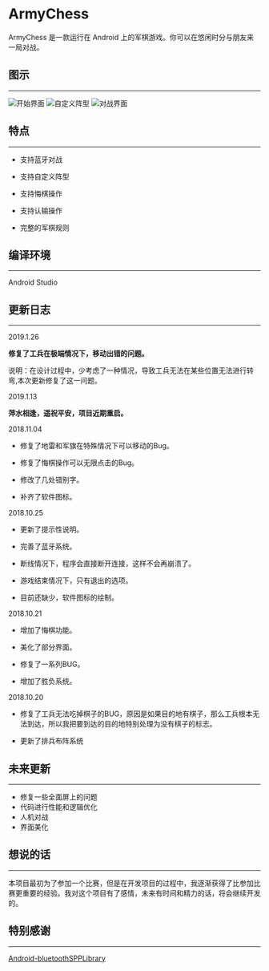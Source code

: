 # ArmyChess
ArmyChess 是一款运行在 Android 上的军棋游戏。你可以在悠闲时分与朋友来一局对战。

## 图示
---
![开始界面](https://images.gitee.com/uploads/images/2019/0127/224942_f72476f5_1760493.png "Screenshot_2019-01-27-22-21-09-045_com.example.ar.png")
![自定义阵型](https://images.gitee.com/uploads/images/2019/0127/224807_f29bddb5_1760493.png "Screenshot_2019-01-27-22-21-54-317_com.example.ar.png")
![对战界面](https://images.gitee.com/uploads/images/2019/0127/224951_e0966932_1760493.png "Screenshot_2019-01-27-22-21-42-040_com.example.ar.png")
## 特点
***
 * 支持蓝牙对战
 * 支持自定义阵型

 * 支持悔棋操作

 * 支持认输操作

 * 完整的军棋规则

## 编译环境
---
Android Studio

## 更新日志
---
2019.1.26

 **修复了工兵在极端情况下，移动出错的问题。** 

 说明：在设计过程中，少考虑了一种情况，导致工兵无法在某些位置无法进行转弯,本次更新修复了这一问题。

2019.1.13

**萍水相逢，遥祝平安，项目近期重启。**

2018.11.04


- 修复了地雷和军旗在特殊情况下可以移动的Bug。

- 修复了悔棋操作可以无限点击的Bug。

- 修改了几处错别字。

- 补齐了软件图标。

2018.10.25

- 更新了提示性说明。

- 完善了蓝牙系统。

- 断线情况下，程序会直接断开连接，这样不会再崩溃了。

- 游戏结束情况下，只有退出的选项。

- 目前还缺少，软件图标的绘制。


2018.10.21

 - 增加了悔棋功能。
 - 美化了部分界面。 
 - 修复了一系列BUG。
   
 -  增加了胜负系统。

2018.10.20

- 修复了工兵无法吃掉棋子的BUG，原因是如果目的地有棋子，那么工兵根本无法到达，所以我把要到达的目的地特别处理为没有棋子的标志。

- 更新了排兵布阵系统

## 未来更新
---
- 修复一些全面屏上的问题
- 代码进行性能和逻辑优化
- 人机对战
- 界面美化


## 想说的话
---
本项目最初为了参加一个比赛，但是在开发项目的过程中，我逐渐获得了比参加比赛更重要的经验。我对这个项目有了感情，未来有时间和精力的话，将会继续开发的。
## 特别感谢
***
[Android-bluetoothSPPLibrary](https://github.com/akexorcist/Android-BluetoothSPPLibrary )

